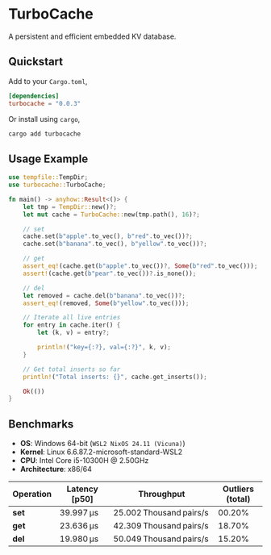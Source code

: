 # TurboCache

A persistent and efficient embedded KV database.

## Quickstart

Add to your `Cargo.toml`,

```toml
[dependencies]
turbocache = "0.0.3"
```

Or install using `cargo`,

```sh
cargo add turbocache
```

## Usage Example

```rust
use tempfile::TempDir;
use turbocache::TurboCache;

fn main() -> anyhow::Result<()> {
    let tmp = TempDir::new()?;
    let mut cache = TurboCache::new(tmp.path(), 16)?;

    // set
    cache.set(b"apple".to_vec(), b"red".to_vec())?;
    cache.set(b"banana".to_vec(), b"yellow".to_vec())?;

    // get
    assert_eq!(cache.get(b"apple".to_vec())?, Some(b"red".to_vec()));
    assert!(cache.get(b"pear".to_vec())?.is_none());

    // del
    let removed = cache.del(b"banana".to_vec())?;
    assert_eq!(removed, Some(b"yellow".to_vec()));

    // Iterate all live entries
    for entry in cache.iter() {
        let (k, v) = entry?;

        println!("key={:?}, val={:?}", k, v);
    }

    // Get total inserts so far
    println!("Total inserts: {}", cache.get_inserts());

    Ok(())
}
```

## Benchmarks

* **OS**: Windows 64-bit (`WSL2 NixOS 24.11 (Vicuna)`)
* **Kernel**: Linux 6.6.87.2-microsoft-standard-WSL2
* **CPU**: Intel Core i5-10300H @ 2.50GHz
* **Architecture**: x86/64

| Operation      | Latency \[p50]          | Throughput                     | Outliers (total)            |
| -------------- | ----------------------- | ------------------------------ | --------------------------- |
| **set**        | 39.997 µs               | 25.002 Thousand pairs/s        | 00.20%                      |
| **get**        | 23.636 µs               | 42.309 Thousand pairs/s        | 18.70%                      |
| **del**        | 19.980 µs               | 50.049 Thousand pairs/s        | 15.20%                      |

